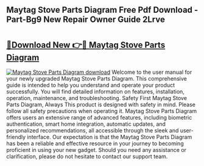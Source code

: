 ## Maytag Stove Parts Diagram Free Pdf Download - Part-Bg9 New Repair Owner Guide 2Lrve

# <h2><a href="http://dfn6x1.blite.top/?on=Maytag+Stove+Parts+Diagram">🔗Download New 👉🔴 Maytag Stove Parts Diagram</a></h2>

[![Maytag Stove Parts Diagram download](https://i.imgur.com/lujVjoI.png)](http://dfn6x1.blite.top/?on=Maytag+Stove+Parts+Diagram)
Welcome to the user manual for your newly upgraded Maytag Stove Parts Diagram. This comprehensive guide is intended to help you understand and operate your product successfully. You will find detailed information on features, installation, operation, maintenance, and troubleshooting. Safety First Maytag Stove Parts Diagram, Always This product is designed with safety in mind. Please follow all safety precautions when operating it. Maytag Stove Parts Diagram offers users an extensive range of advanced features, including biometric authentication, smart home integration, automatic updates, and personalized recommendations, all accessible through the sleek and user-friendly interface. Our expectation is that the Maytag Stove Parts Diagram has been a reliable and effective resource in your journey to becoming proficient in using your new gadget. Should you need any assistance or clarification, please do not hesitate to contact our support team.
